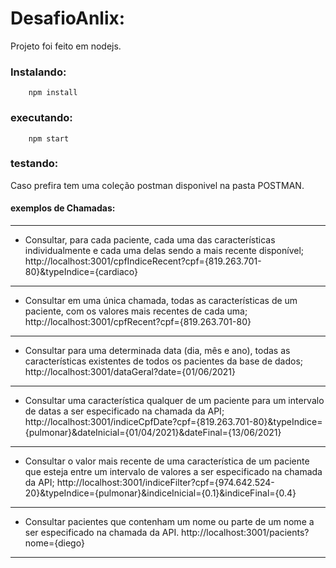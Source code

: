 # DesafioAnlix:

Projeto foi feito em nodejs.

### Instalando:
```
    npm install
```

### executando:
```
    npm start
```

### testando:

Caso prefira tem uma coleção postman disponivel na pasta POSTMAN.

#### exemplos de Chamadas:

----

* Consultar, para cada paciente, cada uma das características individualmente e cada uma delas sendo a mais recente disponível;
http://localhost:3001/cpfIndiceRecent?cpf={819.263.701-80}&typeIndice={cardiaco}

----

* Consultar em uma única chamada, todas as características de um paciente, com os valores mais recentes de cada uma;
http://localhost:3001/cpfRecent?cpf={819.263.701-80}

----

* Consultar para uma determinada data (dia, mês e ano), todas as características existentes de todos os pacientes da base de dados;
http://localhost:3001/dataGeral?date={01/06/2021}

----

* Consultar uma característica qualquer de um paciente para um intervalo de datas a ser especificado na chamada da API;
http://localhost:3001/indiceCpfDate?cpf={819.263.701-80}&typeIndice={pulmonar}&dateInicial={01/04/2021}&dateFinal={13/06/2021}

----

* Consultar o valor mais recente de uma característica de um paciente que esteja entre um intervalo de valores a ser especificado na chamada da API;
http://localhost:3001/indiceFilter?cpf={974.642.524-20}&typeIndice={pulmonar}&indiceInicial={0.1}&indiceFinal={0.4}

----

* Consultar pacientes que contenham um nome ou parte de um nome a ser especificado na chamada da API.
http://localhost:3001/pacients?nome={diego}

----
